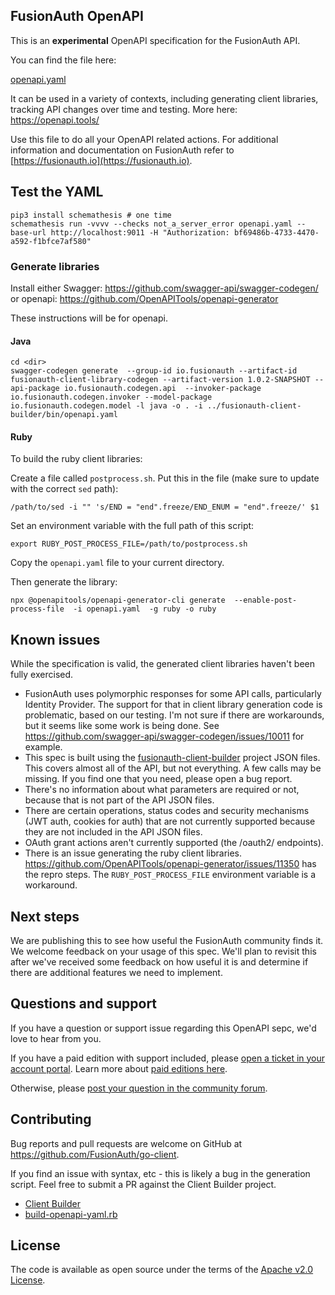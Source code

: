 ## FusionAuth OpenAPI

This is an **experimental** OpenAPI specification for the FusionAuth API.

You can find the file here:

[openapi.yaml](https://github.com/FusionAuth/fusionauth-openapi/blob/main/openapi.yaml)

It can be used in a variety of contexts, including generating client libraries, tracking API changes over time and testing. More here: https://openapi.tools/

Use this file to do all your OpenAPI related actions. For additional information and documentation on FusionAuth refer to [https://fusionauth.io](https://fusionauth.io).

## Test the YAML

```
pip3 install schemathesis # one time
schemathesis run -vvvv --checks not_a_server_error openapi.yaml --base-url http://localhost:9011 -H "Authorization: bf69486b-4733-4470-a592-f1bfce7af580" 
```

### Generate libraries

Install either Swagger: https://github.com/swagger-api/swagger-codegen/ or openapi: https://github.com/OpenAPITools/openapi-generator

These instructions will be for openapi.

#### Java

```
cd <dir>
swagger-codegen generate  --group-id io.fusionauth --artifact-id fusionauth-client-library-codegen --artifact-version 1.0.2-SNAPSHOT --api-package io.fusionauth.codegen.api  --invoker-package io.fusionauth.codegen.invoker --model-package io.fusionauth.codegen.model -l java -o . -i ../fusionauth-client-builder/bin/openapi.yaml
```

#### Ruby

To build the ruby client libraries:

Create a file called `postprocess.sh`. Put this in the file (make sure to update with the correct `sed` path):

```
/path/to/sed -i "" 's/END = "end".freeze/END_ENUM = "end".freeze/' $1
```

Set an environment variable with the full path of this script:

```
export RUBY_POST_PROCESS_FILE=/path/to/postprocess.sh
```

Copy the `openapi.yaml` file to your current directory.

Then generate the library:

```
npx @openapitools/openapi-generator-cli generate  --enable-post-process-file  -i openapi.yaml  -g ruby -o ruby
```

## Known issues

While the specification is valid, the generated client libraries haven't been fully exercised.

* FusionAuth uses polymorphic responses for some API calls, particularly Identity Provider. The support for that in client library generation code is problematic, based on our testing. I'm not sure if there are workarounds, but it seems like some work is being done. See https://github.com/swagger-api/swagger-codegen/issues/10011 for example.
* This spec is built using the [fusionauth-client-builder](https://github.com/fusionauth/fusionauth-client-builder) project JSON files. This covers almost all of the API, but not everything. A few calls may be missing. If you find one that you need, please open a bug report.
* There's no information about what parameters are required or not, because that is not part of the API JSON files.
* There are certain operations, status codes and security mechanisms (JWT auth, cookies for auth) that are not currently supported because they are not included in the API JSON files.
* OAuth grant actions aren't currently supported (the /oauth2/ endpoints).
* There is an issue generating the ruby client libraries. https://github.com/OpenAPITools/openapi-generator/issues/11350 has the repro steps. The `RUBY_POST_PROCESS_FILE` environment variable is a workaround.

## Next steps

We are publishing this to see how useful the FusionAuth community finds it. We welcome feedback on your usage of this spec. We'll plan to revisit this after we've received some feedback on how useful it is and determine if there are additional features we need to implement.

## Questions and support

If you have a question or support issue regarding this OpenAPI sepc, we'd love to hear from you.

If you have a paid edition with support included, please [open a ticket in your account portal](https://account.fusionauth.io/account/support/). Learn more about [paid editions here](https://fusionauth.io/pricing/).

Otherwise, please [post your question in the community forum](https://fusionauth.io/community/forum/).

## Contributing

Bug reports and pull requests are welcome on GitHub at https://github.com/FusionAuth/go-client.

If you find an issue with syntax, etc - this is likely a bug in the generation script. Feel free to submit a PR against the Client Builder project.
- [Client Builder](https://github.com/FusionAuth/fusionauth-client-builder)
- [build-openapi-yaml.rb](https://github.com/FusionAuth/fusionauth-client-builder/blob/master/bin/build-openapi-yaml.rb)

## License

The code is available as open source under the terms of the [Apache v2.0 License](https://opensource.org/licenses/Apache-2.0).
